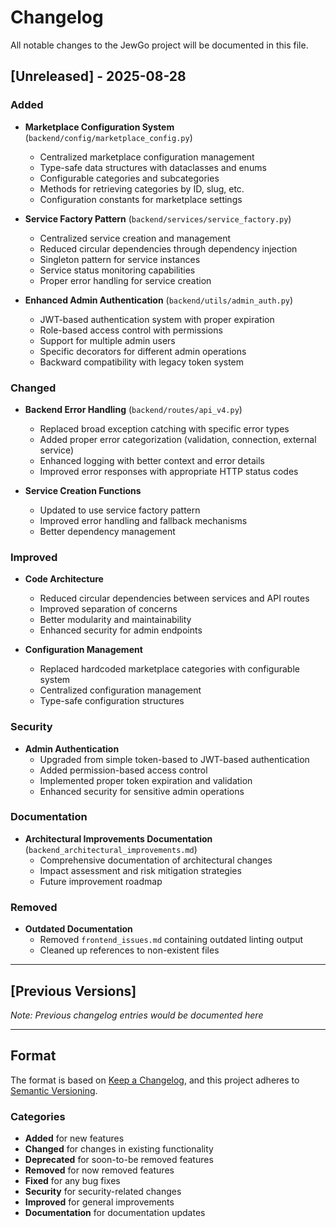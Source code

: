 # Changelog

All notable changes to the JewGo project will be documented in this file.

## [Unreleased] - 2025-08-28

### Added
- **Marketplace Configuration System** (`backend/config/marketplace_config.py`)
  - Centralized marketplace configuration management
  - Type-safe data structures with dataclasses and enums
  - Configurable categories and subcategories
  - Methods for retrieving categories by ID, slug, etc.
  - Configuration constants for marketplace settings

- **Service Factory Pattern** (`backend/services/service_factory.py`)
  - Centralized service creation and management
  - Reduced circular dependencies through dependency injection
  - Singleton pattern for service instances
  - Service status monitoring capabilities
  - Proper error handling for service creation

- **Enhanced Admin Authentication** (`backend/utils/admin_auth.py`)
  - JWT-based authentication system with proper expiration
  - Role-based access control with permissions
  - Support for multiple admin users
  - Specific decorators for different admin operations
  - Backward compatibility with legacy token system

### Changed
- **Backend Error Handling** (`backend/routes/api_v4.py`)
  - Replaced broad exception catching with specific error types
  - Added proper error categorization (validation, connection, external service)
  - Enhanced logging with better context and error details
  - Improved error responses with appropriate HTTP status codes

- **Service Creation Functions**
  - Updated to use service factory pattern
  - Improved error handling and fallback mechanisms
  - Better dependency management

### Improved
- **Code Architecture**
  - Reduced circular dependencies between services and API routes
  - Improved separation of concerns
  - Better modularity and maintainability
  - Enhanced security for admin endpoints

- **Configuration Management**
  - Replaced hardcoded marketplace categories with configurable system
  - Centralized configuration management
  - Type-safe configuration structures

### Security
- **Admin Authentication**
  - Upgraded from simple token-based to JWT-based authentication
  - Added permission-based access control
  - Implemented proper token expiration and validation
  - Enhanced security for sensitive admin operations

### Documentation
- **Architectural Improvements Documentation** (`backend_architectural_improvements.md`)
  - Comprehensive documentation of architectural changes
  - Impact assessment and risk mitigation strategies
  - Future improvement roadmap

### Removed
- **Outdated Documentation**
  - Removed `frontend_issues.md` containing outdated linting output
  - Cleaned up references to non-existent files

---

## [Previous Versions]

*Note: Previous changelog entries would be documented here*

---

## Format

The format is based on [Keep a Changelog](https://keepachangelog.com/en/1.0.0/),
and this project adheres to [Semantic Versioning](https://semver.org/spec/v2.0.0.html).

### Categories

- **Added** for new features
- **Changed** for changes in existing functionality
- **Deprecated** for soon-to-be removed features
- **Removed** for now removed features
- **Fixed** for any bug fixes
- **Security** for security-related changes
- **Improved** for general improvements
- **Documentation** for documentation updates
